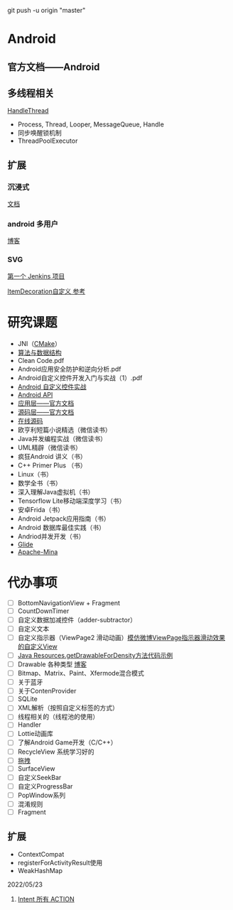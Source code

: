 git push -u origin "master"

# Android

## 官方文档——Android

## 多线程相关

[HandleThread](https://blog.csdn.net/javazejian/article/details/52426353)

- Process, Thread, Looper, MessageQueue, Handle
- 同步唤醒锁机制
- ThreadPoolExecutor

## 扩展

### 沉浸式

[文档](https://www.jianshu.com/p/2a884e211a62)

### android 多用户

[博客](https://blog.csdn.net/weixin_34233539/article/details/117313870)

### SVG


[第一个 Jenkins 项目](https://juejin.cn/post/7077957170121146376)

[ItemDecoration自定义 参考](https://blog.csdn.net/xingxtao/article/details/85219071)


# 研究课题

- JNI（[CMake](https://www.bilibili.com/video/BV1vR4y1u77h?spm_id_from=333.999.0.0)）
- [算法与数据结构](https://space.bilibili.com/615630180/favlist?fid=1601878580&ftype=create)
- Clean Code.pdf
- Android应用安全防护和逆向分析.pdf
- Android自定义控件开发入门与实战（1）.pdf
- [Android 自定义控件实战](https://www.bilibili.com/video/BV1oa4y1E7Fb?spm_id_from=333.999.0.0)
- [Android API](https://developer.android.google.cn/reference)
- [应用层——官方文档](https://developer.android.google.cn/guide/components/fundamentals)
- [源码层——官方文档](https://source.android.google.cn/)
- [在线源码](http://aospxref.com/)
- 欧亨利短篇小说精选（微信读书）
- Java并发编程实战（微信读书）
- UML精辟（微信读书）
- 疯狂Android 讲义（书）
- C++ Primer Plus （书）
- Linux（书）
- 数学全书（书）
- 深入理解Java虚拟机（书）
- Tensorflow Lite移动端深度学习（书）
- 安卓Frida（书）
- Android Jetpack应用指南（书）
- Android 数据库最佳实践（书）
- Andriod并发开发（书）
- [Glide](https://muyangmin.github.io/glide-docs-cn/)
- [Apache-Mina](https://mina.apache.org/mina-project/documentation.html)




# 代办事项

- [ ] BottomNavigationView + Fragment 
- [ ] CountDownTimer
- [ ] 自定义数据加减控件（adder-subtractor）
- [ ] 自定义文本
- [ ] 自定义指示器（ViewPage2 滑动动画）[模仿微博ViewPage指示器滑动效果的自定义View](https://www.jianshu.com/p/ea97c643b6be)
- [ ] [Java Resources.getDrawableForDensity方法代码示例](https://vimsky.com/examples/detail/java-method-android.content.res.Resources.getDrawableForDensity.html)
- [ ] Drawable 各种类型 [博客](https://mp.weixin.qq.com/s/SuH2UBAW_nW289sVwlYRfA)
- [ ] Bitmap、Matrix、Paint、Xfermode混合模式
- [ ] 关于蓝牙
- [ ] 关于ContenProvider
- [ ] SQLite
- [ ] XML解析（按照自定义标签的方式）
- [ ] 线程相关的（线程池的使用）
- [ ] Handler
- [ ] Lottie动画库
- [ ] 了解Android Game开发（C/C++）
- [ ] RecycleView 系统学习好的
- [ ] [拖拽](https://blog.csdn.net/qq_31339141/article/details/107597055)
- [ ] SurfaceView
- [ ] 自定义SeekBar
- [ ] 自定义ProgressBar
- [ ] PopWindow系列
- [ ] 混淆规则
- [ ] Fragment

## 扩展
- ContextCompat
- registerForActivityResult使用 
- WeakHashMap

2022/05/23
1. [Intent 所有 ACTION](https://developer.android.google.cn/reference/android/content/Intent)